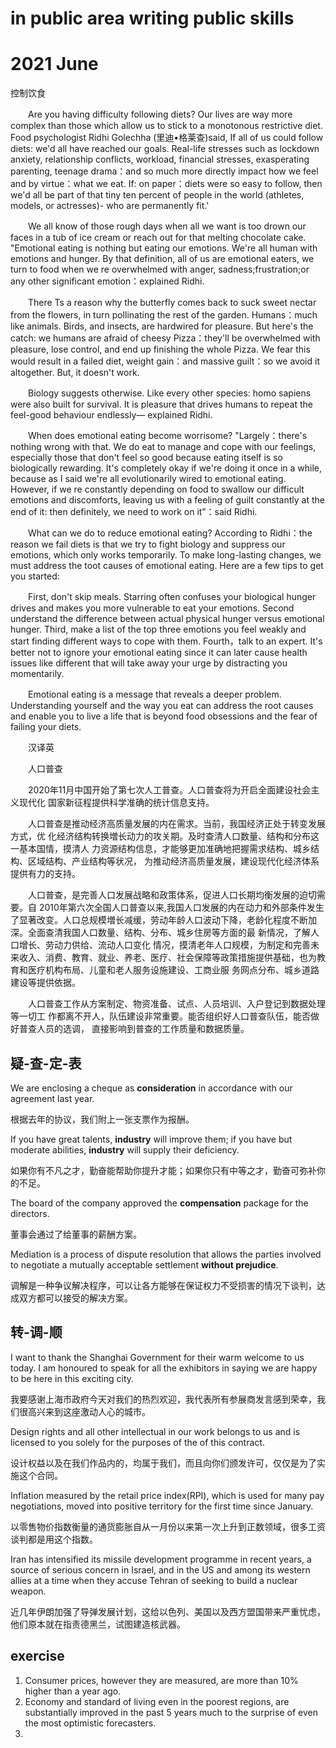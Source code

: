 # in public area writing public skills
# 2021 June

控制饮食

　　Are you having difficulty following diets? Our lives are way more complex than those which allow us to stick to a monotonous restrictive diet. Food psychologist Ridhi Golechha (里迪•格莱查)said, If all of us could follow diets: we'd all have reached our goals. Real-life stresses such as lockdown anxiety, relationship conflicts, workload, financial stresses, exasperating parenting, teenage drama：and so much more directly impact how we feel and by virtue：what we eat. If: on paper：diets were so easy to follow, then we'd all be part of that tiny ten percent of people in the world (athletes, models, or actresses)- who are permanently fit.'

　　We all know of those rough days when all we want is too drown our faces in a tub of ice cream or reach out for that melting chocolate cake. "Emotional eating is nothing but eating our emotions. We're all human with emotions and hunger. By that definition, all of us are emotional eaters, we turn to food when we re overwhelmed with anger, sadness;frustration;or any other significant emotion：explained Ridhi.

　　There Ts a reason why the butterfly comes back to suck sweet nectar from the flowers, in turn pollinating the rest of the garden. Humans：much like animals. Birds, and insects, are hardwired for pleasure. But here's the catch: we humans are afraid of cheesy Pizza：they'll be overwhelmed with pleasure, lose control, and end up finishing the whole Pizza. We fear this would result in a failed diet, weight gain：and massive guilt：so we avoid it altogether. But, it doesn't work.

　　Biology suggests otherwise. Like every other species: homo sapiens were also built for survival. It is pleasure that drives humans to repeat the feel-good behaviour endlessly— explained Ridhi.

　　When does emotional eating become worrisome? "Largely：there's nothing wrong with that. We do eat to manage and cope with our feelings, especially those that don't feel so good because eating itself is so biologically rewarding. It's completely okay if we're doing it once in a while, because as I said we're all evolutionarily wired to emotional eating. However, if we re constantly depending on food to swallow our difficult emotions and discomforts, leaving us with a feeling of guilt constantly at the end of it: then definitely, we need to work on it”：said Ridhi.

　　What can we do to reduce emotional eating? According to Ridhi：the reason we fail diets is that we try to fight biology and suppress our emotions, which only works temporarily. To make long-lasting changes, we must address the toot causes of emotional eating. Here are a few tips to get you started:

　　First, don't skip meals. Starring often confuses your biological hunger drives and makes you more vulnerable to eat your emotions. Second understand the difference between actual physical hunger versus emotional hunger. Third, make a list of the top three emotions you feel weakly and start finding different ways to cope with them. Fourth，talk to an expert. It's better not to ignore your emotional eating since it can later cause health issues like different that will take away your urge by distracting you momentarily.

　　Emotional eating is a message that reveals a deeper problem. Understanding yourself and the way you eat can address the root causes and enable you to live a life that is beyond food obsessions and the fear of failing your diets.

　　汉译英

　　人口普查

　　2020年11月中国开始了第七次人工普查。人口普查将为开启全面建设社会主义现代化 国家新征程提供科学准确的统计信息支持。

　　人口普查是推动经济高质量发展的内在需求。当前，我国经济正处于转变发展方式，优 化经济结构转换増长动力的攻关期。及时查清人口数量、结构和分布这一基本国情，摸清人 力资源结构信息，才能够更加准确地把握需求结构、城乡结构、区域结构、产业结构等状况， 为推动经济高质量发展，建设现代化经济体系提供有力的支持。

　　人口普查，是完善人口发展战略和政策体系，促进人口长期均衡发展的迫切需要。自 2010年第六次全国人口普查以来,我国人口发展的内在动力和外部条件发生了显著改变。人口总规模増长减缓，劳动年龄人口波动下降，老龄化程度不断加深。全面查清我国人口数量、结构、分布、城乡住房等方面的最 新情况，了解人口增长、劳动力供给、流动人口变化 情况，摸清老年人口规模，为制定和完善未来收入、消费、教育、就业、养老、医疗、社会保障等政策措施提供基础，也为教育和医疗机构布局、儿童和老人服务设施建设、工商业服 务网点分布、城乡道路建设等提供依据。

　　人口普查工作从方案制定、物资准备、试点、人员培训、入户登记到数据处理等一切工 作都离不开人，队伍建设非常重要。能否组织好人口普查队伍，能否做好普查人员的选调， 直接影响到普查的工作质量和数据质量。



## 疑-查-定-表

We are enclosing a cheque as **consideration** in accordance with our agreement last year.

根据去年的协议，我们附上一张支票作为报酬。

If you have great talents, **industry** will improve them; if you have but moderate abilities, **industry** will supply their deficiency.

如果你有不凡之才，勤奋能帮助你提升才能；如果你只有中等之才，勤奋可弥补你的不足。

The board of the company  approved the **compensation** package for the directors.

董事会通过了给董事的薪酬方案。

Mediation is a process of dispute resolution that allows the parties involved to negotiate a mutually acceptable settlement **without prejudice**.

调解是一种争议解决程序，可以让各方能够在保证权力不受损害的情况下谈判，达成双方都可以接受的解决方案。

## 转-调-顺

I want to thank the Shanghai Government for their warm welcome to us today. I am honoured to speak for all the exhibitors in saying we are happy to be here in this exciting city.

我要感谢上海市政府今天对我们的热烈欢迎，我代表所有参展商发言感到荣幸，我们很高兴来到这座激动人心的城市。

Design rights and all other intellectual in our work belongs to us and is licensed to you solely for the purposes of the of this contract.

设计权益以及在我们作品内的，均属于我们，而且向你们颁发许可，仅仅是为了实施这个合同。

Inflation measured by the retail price index(RPI), which is used for many pay negotiations, moved into positive territory for the first time since January.

以零售物价指数衡量的通货膨胀自从一月份以来第一次上升到正数领域，很多工资谈判都是用这个指数。

Iran has intensified its missile development programme in recent years, a source of serious concern in Israel, and in the US and among its western allies at a time when they accuse Tehran of seeking to build a nuclear weapon.

近几年伊朗加强了导弹发展计划，这给以色列、美国以及西方盟国带来严重忧虑，他们原本就在指责德黑兰，试图建造核武器。



## exercise

1. Consumer prices, however they are measured, are more than 10% higher than a year ago.
2. Economy and standard of living even in the poorest regions, are substantially improved in the past 5 years much to the surprise of even the most optimistic forecasters.
3. 

